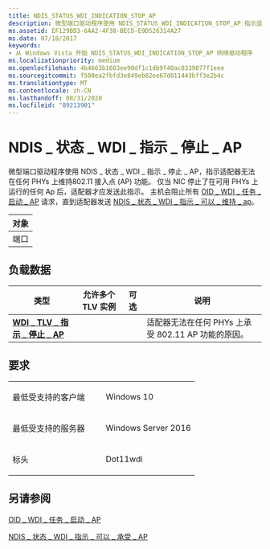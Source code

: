 ```yaml
---
title: NDIS_STATUS_WDI_INDICATION_STOP_AP
description: 微型端口驱动程序使用 NDIS_STATUS_WDI_INDICATION_STOP_AP 指示适配器无法在任何 PHYs 上维持802.11 接入点 (AP) 功能。
ms.assetid: EF129BD3-6AA2-4F38-BECD-E9D526314A27
ms.date: 07/18/2017
keywords:
- 从 Windows Vista 开始 NDIS_STATUS_WDI_INDICATION_STOP_AP 网络驱动程序
ms.localizationpriority: medium
ms.openlocfilehash: 4b4663b1683ee90df1c1db9f40ac8339077f1eee
ms.sourcegitcommit: f500ea2fbfd3e849eb82ee67d011443bff3e2b4c
ms.translationtype: MT
ms.contentlocale: zh-CN
ms.lasthandoff: 08/31/2020
ms.locfileid: "89213901"
---
```

# <a name="ndis_status_wdi_indication_stop_ap"></a>NDIS \_ 状态 \_ WDI \_ 指示 \_ 停止 \_ AP


微型端口驱动程序使用 NDIS \_ 状态 \_ WDI \_ 指示 \_ 停止 \_ AP，指示适配器无法在任何 PHYs 上维持802.11 接入点 (AP) 功能。 仅当 NIC 停止了在可用 PHYs 上运行的任何 Ap 后，适配器才应发送此指示。 主机会阻止所有 [OID \_ WDI \_ 任务 \_ 启动 \_ AP](oid-wdi-task-start-ap.md) 请求，直到适配器发送 [NDIS \_ 状态 \_ WDI \_ 指示 \_ 可以 \_ 维持 \_ ap](ndis-status-wdi-indication-can-sustain-ap.md)。

| 对象 |
|--------|
| 端口   |

 

## <a name="payload-data"></a>负载数据


| 类型                                                                      | 允许多个 TLV 实例 | 可选 | 说明                                                                       |
|---------------------------------------------------------------------------|--------------------------------|----------|-----------------------------------------------------------------------------------|
| [**WDI \_ TLV \_ 指示 \_ 停止 \_ AP**](./wdi-tlv-indication-stop-ap.md) |                                |          | 适配器无法在任何 PHYs 上承受 802.11 AP 功能的原因。 |

 

<a name="requirements"></a>要求
------------

<table>
<colgroup>
<col width="50%" />
<col width="50%" />
</colgroup>
<tbody>
<tr class="odd">
<td><p>最低受支持的客户端</p></td>
<td><p>Windows 10</p></td>
</tr>
<tr class="even">
<td><p>最低受支持的服务器</p></td>
<td><p>Windows Server 2016</p></td>
</tr>
<tr class="odd">
<td><p>标头</p></td>
<td>Dot11wdi</td>
</tr>
</tbody>
</table>

## <a name="see-also"></a>另请参阅


[OID \_ WDI \_ 任务 \_ 启动 \_ AP](oid-wdi-task-start-ap.md)

[NDIS \_ 状态 \_ WDI \_ 指示 \_ 可以 \_ 承受 \_ AP](ndis-status-wdi-indication-can-sustain-ap.md)

 

